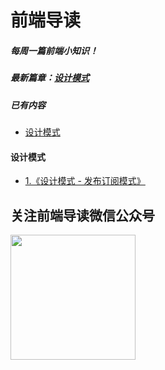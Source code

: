 # 前端导读
##### 每周一篇前端小知识！
##### 最新篇章：<a href='./设计模式/发布订阅模式.md'>设计模式</a>
##### 已有内容
- <a href='./设计模式/发布订阅模式.md'>设计模式</a>
#### 设计模式
- <a href='./设计模式/发布订阅模式.md' >1.《设计模式 - 发布订阅模式》</a>

## 关注前端导读微信公众号

<img width=200 src="https://github.com/huafengThunder/front-end-share/blob/main/assets/%E5%85%AC%E4%BC%97%E5%8F%B7.jpg">
